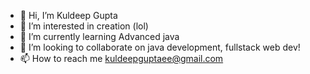 - 👋 Hi, I’m Kuldeep Gupta
- 👀 I’m interested in creation (lol)
- 🌱 I’m currently learning Advanced java
- 💞️ I’m looking to collaborate on java development, fullstack web dev!
- 📫 How to reach me kuldeepguptaee@gmail.com

<!---
kuldeephantom/kuldeephantom is a ✨ special ✨ repository because its `README.md` (this file) appears on your GitHub profile.
You can click the Preview link to take a look at your changes.
--->
